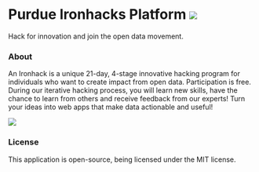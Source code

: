 # Purdue Ironhacks Platform [![](http://bloggify.github.io/resources/badges/powered-by-bloggify.svg)](https://bloggify.org)
Hack for innovation and join the open data movement.

### About

An Ironhack is a unique 21-day, 4-stage innovative hacking program for individuals who want to create impact from open data.
Participation is free. During our iterative hacking process, you will learn new skills, have the chance to learn from others and receive feedback from our experts! Turn your ideas into web apps that make data actionable and useful!

[![](http://i.imgur.com/wtv2dy6.png)](http://ironhacks.com)

### License
This application is open-source, being licensed under the MIT license.
